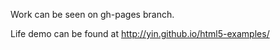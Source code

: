 Work can be seen on gh-pages branch.

Life demo can be found at http://yin.github.io/html5-examples/

